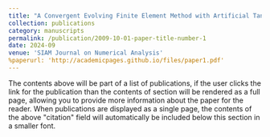 ```yaml
---
title: "A Convergent Evolving Finite Element Method with Artificial Tangential Motion for Surface Evolution under a Prescribed Velocity Field"
collection: publications
category: manuscripts
permalink: /publication/2009-10-01-paper-title-number-1
date: 2024-09
venue: 'SIAM Journal on Numerical Analysis'
%paperurl: 'http://academicpages.github.io/files/paper1.pdf'
---
```


The contents above will be part of a list of publications, if the user clicks the link for the publication than the contents of section will be rendered as a full page, allowing you to provide more information about the paper for the reader. When publications are displayed as a single page, the contents of the above "citation" field will automatically be included below this section in a smaller font.
